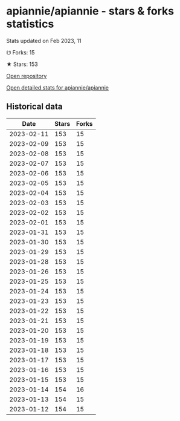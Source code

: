 # apiannie/apiannie - stars & forks statistics

Stats updated on Feb 2023, 11

☋ Forks: 15

★ Stars: 153

[Open repository](https://github.com/apiannie/apiannie)

[Open detailed stats for apiannie/apiannie](https://reviewgithub.com/rep/apiannie/apiannie)

## Historical data
| Date | Stars | Forks |
|------|-------|-------|
| 2023-02-11 | 153 | 15 | 
| 2023-02-09 | 153 | 15 | 
| 2023-02-08 | 153 | 15 | 
| 2023-02-07 | 153 | 15 | 
| 2023-02-06 | 153 | 15 | 
| 2023-02-05 | 153 | 15 | 
| 2023-02-04 | 153 | 15 | 
| 2023-02-03 | 153 | 15 | 
| 2023-02-02 | 153 | 15 | 
| 2023-02-01 | 153 | 15 | 
| 2023-01-31 | 153 | 15 | 
| 2023-01-30 | 153 | 15 | 
| 2023-01-29 | 153 | 15 | 
| 2023-01-28 | 153 | 15 | 
| 2023-01-26 | 153 | 15 | 
| 2023-01-25 | 153 | 15 | 
| 2023-01-24 | 153 | 15 | 
| 2023-01-23 | 153 | 15 | 
| 2023-01-22 | 153 | 15 | 
| 2023-01-21 | 153 | 15 | 
| 2023-01-20 | 153 | 15 | 
| 2023-01-19 | 153 | 15 | 
| 2023-01-18 | 153 | 15 | 
| 2023-01-17 | 153 | 15 | 
| 2023-01-16 | 153 | 15 | 
| 2023-01-15 | 153 | 15 | 
| 2023-01-14 | 154 | 16 | 
| 2023-01-13 | 154 | 15 | 
| 2023-01-12 | 154 | 15 | 

